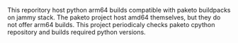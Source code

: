 This reporitory host python arm64 builds compatible with paketo buildpacks on jammy stack.
The paketo project host amd64 themselves, but they do not offer arm64 builds.
This project periodicaly checks paketo cpython repository and builds required python versions.
